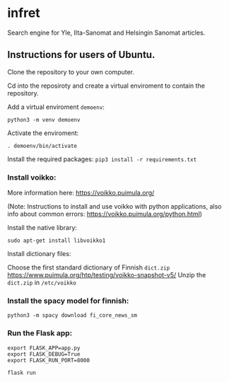 # infret
Search engine for Yle, Ilta-Sanomat and Helsingin Sanomat articles.

## Instructions for users of Ubuntu.

Clone the repository to your own computer.

Cd into the reposiroty and create a virtual enviroment to contain the repository.

Add a virtual enviroment `demoenv`:

`python3 -m venv demoenv`

Activate the enviroment:

`. demoenv/bin/activate`

Install the required packages:
`pip3 install -r requirements.txt`

### Install voikko:
More information here: https://voikko.puimula.org/

(Note: Instructions to install and use voikko with python applications, also info about common errors: https://voikko.puimula.org/python.html)

Install the native library:

`sudo apt-get install libvoikko1`

Install dictionary files:

Choose the first standard dictionary of Finnish `dict.zip`
https://www.puimula.org/htp/testing/voikko-snapshot-v5/
Unzip the `dict.zip` in `/etc/voikko`

### Install the spacy model for finnish:

`python3 -m spacy download fi_core_news_sm`

### Run the Flask app:

```
export FLASK_APP=app.py
export FLASK_DEBUG=True
export FLASK_RUN_PORT=8000
```

`flask run`



